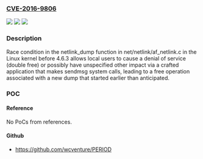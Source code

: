### [CVE-2016-9806](https://cve.mitre.org/cgi-bin/cvename.cgi?name=CVE-2016-9806)
![](https://img.shields.io/static/v1?label=Product&message=n%2Fa&color=blue)
![](https://img.shields.io/static/v1?label=Version&message=n%2Fa&color=blue)
![](https://img.shields.io/static/v1?label=Vulnerability&message=n%2Fa&color=brighgreen)

### Description

Race condition in the netlink_dump function in net/netlink/af_netlink.c in the Linux kernel before 4.6.3 allows local users to cause a denial of service (double free) or possibly have unspecified other impact via a crafted application that makes sendmsg system calls, leading to a free operation associated with a new dump that started earlier than anticipated.

### POC

#### Reference
No PoCs from references.

#### Github
- https://github.com/wcventure/PERIOD

